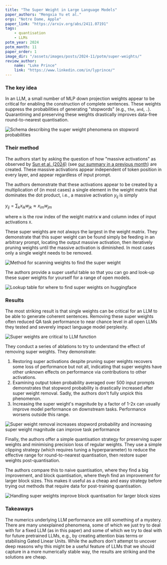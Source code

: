 ```yaml
---
title: "The Super Weight in Large Language Models"
paper_authors: "Mengxia Yu et al."
orgs: "Notre Dame, Apple"
paper_link: "https://arxiv.org/abs/2411.07191"
tags:
    - quantisation
    - LLMs
potm_year: 2024
potm_month: 11
paper_order: 1
image_dir: "/assets/images/posts/2024-11/potm/super-weights/"
review_author:
    name: "Luke Prince"
    link: "https://www.linkedin.com/in/lyprince/"
---
```


### The key idea

In an LLM, a small number of MLP down projection weights appear to be critical for enabling the construction of complete sentences. These weights suppress the probabilities of generating "stopwords" (e.g., `the`, `and`, `.`). Quarantining and preserving these weights drastically improves data-free round-to-nearest quantisation. 

<img class="constrained_img_large" src="{{ page.image_dir | append: 'FIG-Schema.png' | relative_url }}" alt="Schema describing the super weight phenomena on stopword probabilities">

### Their method

The authors start by asking the question of how "massive activations" as observed by [Sun et al. (2024)](https://arxiv.org/abs/2402.17762) (see [our summary in a previous month](https://graphcore-research.github.io/papers-of-the-month/low-rank-galore-and-1_58-bit-weights/#massive-activations-in-large-language-models)) are created. These massive activations appear independent of token position in every layer, and appear regardless of input prompt. 

The authors demonstrate that these activations appear to be created by a multiplication of (in most cases) a single element in the weight matrix that dominates the dot product, i.e., a massive activation $y_{ij}$ is simply

$y_{ij} = \sum_k x_{ik}w_{jk} \approx x_{im}w_{jm}$

where `m` is the row index of the weight matrix `W` and column index of input activations `X`.

These super weights are not always the largest in the weight matrix. They demonstrate that this super weight can be found simply be feeding in an arbitrary prompt, locating the output massive activation, then iteratively pruning weights until the massive activation is diminished. In most cases only a single weight needs to be removed.

<img class="constrained_img_large" src="{{ page.image_dir | append: 'FIG-Identification.png' | relative_url }}" alt="Method for scanning weights to find the super weight">

The authors provide a super useful table so that you can go and look-up these super weights for yourself for a range of open models.  

<img class="constrained_img_large" src="{{ page.image_dir | append: 'TBL-Directory.png' | relative_url }}" alt="Lookup table for where to find super weights on huggingface">

### Results

The most striking result is that single weights can be critical for an LLM to be able to generate coherent sentences. Removing these super weights often reduced QA task performance to near chance level in all open LLMs they tested and severely impact language model perplexity.


<img class="constrained_img_large" src="{{ page.image_dir | append: 'TBL-Importance.png' | relative_url }}" alt="Super weights are critical to LLM function">

They conduct a series of ablations to try to understand the effect of removing super weights. They demonstrate:

1. Restoring super activations despite pruning super weights recovers some loss of performance but not all, indicating that super weights have other unknown effects on performance via contributions to other activations.
2. Examining output token probability averaged over 500 input prompts demonstrates that stopword probability is drastically increased after super weight removal. Sadly, the authors don't fully unpick this phenomenon.
3. Increasing the super weight's magnitude by a factor of 1-2x can usually improve model performance on downstream tasks. Performance worsens outside this range.

<img class="constrained_img_large" src="{{ page.image_dir | append: 'FIG-Ablations.png' | relative_url }}" alt="Super weight removal increases stopword probability and increasing super weight magnitude can improve task performance">

Finally, the authors offer a simple quantisation strategy for preserving super weights and minimising precision loss of regular weights. They use a simple clipping strategy (which requires tuning a hyperparameter) to reduce the effective range for round-to-nearest quantisation, then restore super weights post-quantisation. 

The authors compare this to naive quantisation, where they find a big improvement, and block quantisation, where theyh find an improvement for larger block sizes. This makes it useful as a cheap and easy strategy before trying out methods that require data for post-training quantisation.

<img class="constrained_img_large" src="{{ page.image_dir | append: 'FIG-BlockQuant.png' | relative_url }}" alt="Handling super weights improve block quantisation for larger block sizes">

### Takeaways

The numerics underlying LLM performance are still something of a mystery. There are many unexplained phenomena, some of which we just try to deal with for a fixed LLM (as in this paper) and some of which we try to deal with for future pretrained LLMs, e.g., by creating attention bias terms or stabilising Gated Linear Units. While the authors don't attempt to uncover deep reasons why this might be a useful feature of LLMs that we should capture in a more numerically stable way, the results are striking and the solutions are cheap. 
